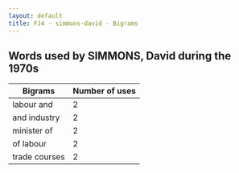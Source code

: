 ```yaml
---
layout: default
title: FJ4 - simmons-david - Bigrams
---
```

## Words used by SIMMONS, David during the 1970s

| Bigrams | Number of uses |
|--------------|----------------|
|labour and|2|
|and industry|2|
|minister of|2|
|of labour|2|
|trade courses|2|
